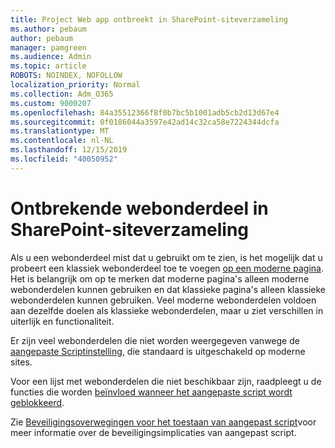 ```yaml
---
title: Project Web app ontbreekt in SharePoint-siteverzameling
ms.author: pebaum
author: pebaum
manager: pamgreen
ms.audience: Admin
ms.topic: article
ROBOTS: NOINDEX, NOFOLLOW
localization_priority: Normal
ms.collection: Adm_O365
ms.custom: 9000207
ms.openlocfilehash: 84a35512366f8f0b7bc5b1001adb5cb2d13d67e4
ms.sourcegitcommit: 0f0186044a3597e42ad14c32ca58e7224344dcfa
ms.translationtype: MT
ms.contentlocale: nl-NL
ms.lasthandoff: 12/15/2019
ms.locfileid: "40050952"
---
```

# <a name="missing-web-part-in-sharepoint-site-collection"></a>Ontbrekende webonderdeel in SharePoint-siteverzameling

Als u een webonderdeel mist dat u gebruikt om te zien, is het mogelijk dat u probeert een klassiek webonderdeel toe te voegen [op een moderne pagina](https://support.office.com/article/classic-and-modern-web-part-experiences-3fdae6c3-8fc1-49ab-8708-8c104b882e64). Het is belangrijk om op te merken dat moderne pagina's alleen moderne webonderdelen kunnen gebruiken en dat klassieke pagina's alleen klassieke webonderdelen kunnen gebruiken. Veel moderne webonderdelen voldoen aan dezelfde doelen als klassieke webonderdelen, maar u ziet verschillen in uiterlijk en functionaliteit.

Er zijn veel webonderdelen die niet worden weergegeven vanwege de [aangepaste Scriptinstelling](https://docs.microsoft.com/sharepoint/allow-or-prevent-custom-script), die standaard is uitgeschakeld op moderne sites. 

Voor een lijst met webonderdelen die niet beschikbaar zijn, raadpleegt u de functies die worden [beïnvloed wanneer het aangepaste script wordt geblokkeerd](https://docs.microsoft.com/sharepoint/allow-or-prevent-custom-script#features-affected-when-custom-script-is-blocked).

 Zie [Beveiligingsoverwegingen voor het toestaan van aangepast script](https://docs.microsoft.com/sharepoint/security-considerations-of-allowing-custom-script)voor meer informatie over de beveiligingsimplicaties van aangepast script.
